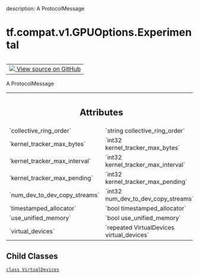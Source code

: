 description: A ProtocolMessage

<div itemscope itemtype="http://developers.google.com/ReferenceObject">
<meta itemprop="name" content="tf.compat.v1.GPUOptions.Experimental" />
<meta itemprop="path" content="Stable" />
<meta itemprop="property" content="VirtualDevices"/>
</div>

# tf.compat.v1.GPUOptions.Experimental

<!-- Insert buttons and diff -->

<table class="tfo-notebook-buttons tfo-api nocontent" align="left">
<td>
  <a target="_blank" href="https://github.com/tensorflow/tensorflow/blob/r2.4/tensorflow/core/protobuf/config.proto">
    <img src="https://www.tensorflow.org/images/GitHub-Mark-32px.png" />
    View source on GitHub
  </a>
</td>
</table>



A ProtocolMessage

<!-- Placeholder for "Used in" -->




<!-- Tabular view -->
 <table class="responsive fixed orange">
<colgroup><col width="214px"><col></colgroup>
<tr><th colspan="2"><h2 class="add-link">Attributes</h2></th></tr>

<tr>
<td>
`collective_ring_order`
</td>
<td>
`string collective_ring_order`
</td>
</tr><tr>
<td>
`kernel_tracker_max_bytes`
</td>
<td>
`int32 kernel_tracker_max_bytes`
</td>
</tr><tr>
<td>
`kernel_tracker_max_interval`
</td>
<td>
`int32 kernel_tracker_max_interval`
</td>
</tr><tr>
<td>
`kernel_tracker_max_pending`
</td>
<td>
`int32 kernel_tracker_max_pending`
</td>
</tr><tr>
<td>
`num_dev_to_dev_copy_streams`
</td>
<td>
`int32 num_dev_to_dev_copy_streams`
</td>
</tr><tr>
<td>
`timestamped_allocator`
</td>
<td>
`bool timestamped_allocator`
</td>
</tr><tr>
<td>
`use_unified_memory`
</td>
<td>
`bool use_unified_memory`
</td>
</tr><tr>
<td>
`virtual_devices`
</td>
<td>
`repeated VirtualDevices virtual_devices`
</td>
</tr>
</table>



## Child Classes
[`class VirtualDevices`](../../../../tf/compat/v1/GPUOptions/Experimental/VirtualDevices.md)

